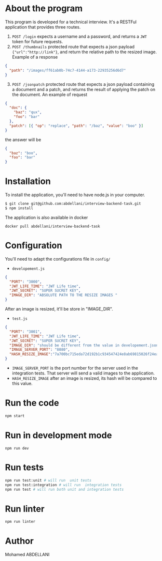 # About the program

This program is developed for a technical interview. It's a RESTFul application that provides three routes.

1.  `POST /login` expects a username and a password, and returns a `JWT` token for future requests.
2.  `POST /thumbnails` protected route that expects a json payload `{"url":"http://link"}`, and return the relative path to the resized image. Example of a response

```json
{
  "path": "/images/ff61ab0b-74c7-4144-a173-22935256d6d7"
}
```

3. `POST /jsonpatch` protected route that expects a json payload containing a document and a patch, and returns the result of applying the patch on the document. An example of request

```json
{
  "doc": {
    "baz": "qux",
    "foo": "bar"
  },
  "patch": [{ "op": "replace", "path": "/baz", "value": "boo" }]
}
```

the answer will be

```json
{
  "baz": "boo",
  "foo": "bar"
}
```

# Installation

To install the application, you'll need to have node.js in your computer.

```bash
$ git clone git@github.com:abdellani/interview-backend-task.git
$ npm install
```

The application is also available in docker

```
docker pull abdellani/interview-backend-task
```

# Configuration

You'll need to adapt the configurations file in `config/`

- `developement.js`

```json
{
  "PORT": "3000",
  "JWT_LIFE_TIME": "JWT Life time",
  "JWT_SECRET": "SUPER SUCRET KEY",
  "IMAGE_DIR": "ABSOLUTE PATH TO THE RESIZE IMAGES "
}
```

After an image is resized, it'll be store in "IMAGE_DIR".

- `test.js`

```json
{
  "PORT": "3001",
  "JWT_LIFE_TIME": "JWT Life time",
  "JWT_SECRET": "SUPER SUCRET KEY",
  "IMAGE_DIR": "should be different from the value in developement.json ",
  "IMAGE_SERVER_PORT": "8080",
  "HASH_RESIZE_IMAGE":"7a700bc715eda72d192b1c934547424e8ab69815026f24ead81a27122cf042f511df22b840c0e5438db0cb60d03e35d14d9289cd822ce0646068574438ec5fe0"
}
```
* `IMAGE_SERVER_PORT` is the port number for the server used in the integration tests. That server will send a valid images to the application.
* `HASH_RESIZE_IMAGE` after an image is resized, its hash will be compared to this value.

# Run the code
```bash
npm start
```
# Run in development mode
```
npm run dev
```
# Run tests
```bash
npm run test:unit # will run  unit tests
npm run test:integration # will run  integration tests
npm run test # will run both unit and integration tests
```
# Run linter
```bash
npm run linter
```
# Author

Mohamed ABDELLANI
